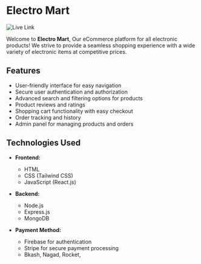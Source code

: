 # Electro Mart

![Live Link](https://via.placeholder.com/150)

Welcome to **Electro Mart**, Our eCommerce platform for all electronic products! We strive to provide a seamless shopping experience with a wide variety of electronic items at competitive prices.


## Features

- User-friendly interface for easy navigation
- Secure user authentication and authorization
- Advanced search and filtering options for products
- Product reviews and ratings
- Shopping cart functionality with easy checkout
- Order tracking and history
- Admin panel for managing products and orders

## Technologies Used

- **Frontend:**
  - HTML
  - CSS (Tailwind CSS)
  - JavaScript (React.js)

- **Backend:**
  - Node.js
  - Express.js
  - MongoDB

- **Payment Method:**
  - Firebase for authentication
  - Stripe for secure payment processing
  - Bkash, Nagad, Rocket,




